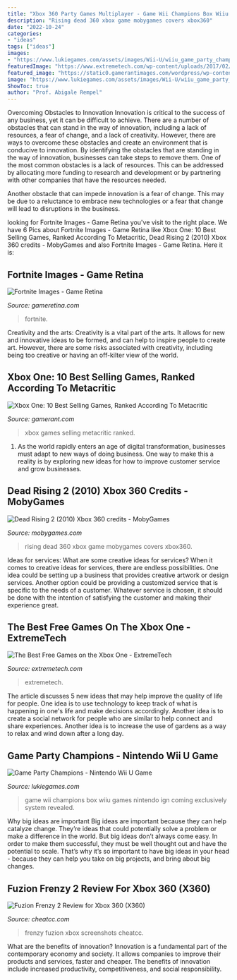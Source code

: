 ```yaml
---
title: "Xbox 360 Party Games Multiplayer - Game Wii Champions Box Wiiu Games Nintendo Ign Coming Exclusively System Revealed"
description: "Rising dead 360 xbox game mobygames covers xbox360"
date: "2022-10-24"
categories:
- "ideas"
tags: ["ideas"]
images:
- "https://www.lukiegames.com/assets/images/Wii-U/wiiu_game_party_champions_p_tod02g.jpg"
featuredImage: "https://www.extremetech.com/wp-content/uploads/2017/02/Xbox-F2P.jpg"
featured_image: "https://static0.gamerantimages.com/wordpress/wp-content/uploads/2020/11/Xbox-one-featured-image.jpeg"
image: "https://www.lukiegames.com/assets/images/Wii-U/wiiu_game_party_champions_p_tod02g.jpg"
ShowToc: true
author: "Prof. Abigale Rempel"
---
```



Overcoming Obstacles to Innovation
Innovation is critical to the success of any business, yet it can be difficult to achieve. There are a number of obstacles that can stand in the way of innovation, including a lack of resources, a fear of change, and a lack of creativity. However, there are ways to overcome these obstacles and create an environment that is conducive to innovation.
By identifying the obstacles that are standing in the way of innovation, businesses can take steps to remove them. One of the most common obstacles is a lack of resources. This can be addressed by allocating more funding to research and development or by partnering with other companies that have the resources needed.

Another obstacle that can impede innovation is a fear of change. This may be due to a reluctance to embrace new technologies or a fear that change will lead to disruptions in the business.

	

		
looking for Fortnite Images - Game Retina you've visit to the right place. We have 6 Pics about Fortnite Images - Game Retina like Xbox One: 10 Best Selling Games, Ranked According To Metacritic, Dead Rising 2 (2010) Xbox 360 credits - MobyGames and also Fortnite Images - Game Retina. Here it is:
		
    
## Fortnite Images - Game Retina

<img loading=lazy src="https://www.gameretina.com/wp-content/uploads/2017/10/f3.jpg" onerror="this.onerror=null;this.src='https://tse2.mm.bing.net/th?id=OIP.cURPHARDNUbRP_G8tlwCTQHaEK&amp;pid=15.1';" alt="Fortnite Images - Game Retina">

_Source: gameretina.com_

>fortnite. 

	

Creativity and the arts:
Creativity is a vital part of the arts. It allows for new and innovative ideas to be formed, and can help to inspire people to create art. However, there are some risks associated with creativity, including being too creative or having an off-kilter view of the world.

    
## Xbox One: 10 Best Selling Games, Ranked According To Metacritic

<img loading=lazy src="https://static0.gamerantimages.com/wordpress/wp-content/uploads/2020/11/Xbox-one-featured-image.jpeg" onerror="this.onerror=null;this.src='https://tse1.mm.bing.net/th?id=OIP.q8TCC9VJqUh7db5QKXv36AHaDt&amp;pid=15.1';" alt="Xbox One: 10 Best Selling Games, Ranked According To Metacritic">

_Source: gamerant.com_

>xbox games selling metacritic ranked. 

	

1. As the world rapidly enters an age of digital transformation, businesses must adapt to new ways of doing business. One way to make this a reality is by exploring new ideas for how to improve customer service and grow businesses.

    
## Dead Rising 2 (2010) Xbox 360 Credits - MobyGames

<img loading=lazy src="https://www.mobygames.com/images/covers/l/207211-dead-rising-2-xbox-360-front-cover.jpg" onerror="this.onerror=null;this.src='https://tse1.mm.bing.net/th?id=OIP.7lmTEOYK8NDIUgG1yfNC4wHaKd&amp;pid=15.1';" alt="Dead Rising 2 (2010) Xbox 360 credits - MobyGames">

_Source: mobygames.com_

>rising dead 360 xbox game mobygames covers xbox360. 

	

Ideas for services: What are some creative ideas for services?
When it comes to creative ideas for services, there are endless possibilities. One idea could be setting up a business that provides creative artwork or design services. Another option could be providing a customized service that is specific to the needs of a customer. Whatever service is chosen, it should be done with the intention of satisfying the customer and making their experience great.

    
## The Best Free Games On The Xbox One - ExtremeTech

<img loading=lazy src="https://www.extremetech.com/wp-content/uploads/2017/02/Xbox-F2P.jpg" onerror="this.onerror=null;this.src='https://tse1.mm.bing.net/th?id=OIP.-9c4QxSQJGPjsZUdpjYkNAHaEF&amp;pid=15.1';" alt="The Best Free Games on the Xbox One - ExtremeTech">

_Source: extremetech.com_

>extremetech. 

	

The article discusses 5 new ideas that may help improve the quality of life for people. One idea is to use technology to keep track of what is happening in one's life and make decisions accordingly. Another idea is to create a social network for people who are similar to help connect and share experiences. Another idea is to increase the use of gardens as a way to relax and wind down after a long day.

    
## Game Party Champions - Nintendo Wii U Game

<img loading=lazy src="https://www.lukiegames.com/assets/images/Wii-U/wiiu_game_party_champions_p_tod02g.jpg" onerror="this.onerror=null;this.src='https://tse1.mm.bing.net/th?id=OIP.bjxHFSL7YT7QyKIzrMNWGgHaKg&amp;pid=15.1';" alt="Game Party Champions - Nintendo Wii U Game">

_Source: lukiegames.com_

>game wii champions box wiiu games nintendo ign coming exclusively system revealed. 

	

Why big ideas are important
Big ideas are important because they can help catalyze change. They’re ideas that could potentially solve a problem or make a difference in the world. But big ideas don’t always come easy. In order to make them successful, they must be well thought out and have the potential to scale.
That’s why it’s so important to have big ideas in your head - because they can help you take on big projects, and bring about big changes.

    
## Fuzion Frenzy 2 Review For Xbox 360 (X360)

<img loading=lazy src="http://www.cheatcc.com/imagesx360/fuzionfrenzy2_1a.jpg" onerror="this.onerror=null;this.src='https://tse1.mm.bing.net/th?id=OIP.0buXBdMMsAIZ0K39GOEM8QHaEK&amp;pid=15.1';" alt="Fuzion Frenzy 2 Review for Xbox 360 (X360)">

_Source: cheatcc.com_

>frenzy fuzion xbox screenshots cheatcc. 

	

What are the benefits of innovation?
Innovation is a fundamental part of the contemporary economy and society. It allows companies to improve their products and services, faster and cheaper. The benefits of innovation include increased productivity, competitiveness, and social responsibility.


